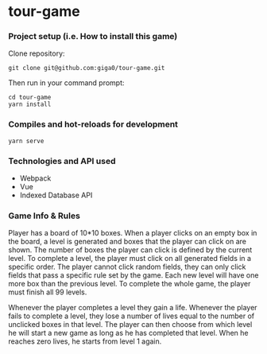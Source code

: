 # tour-game

### Project setup (i.e. How to install this game)
Clone repository:
```
git clone git@github.com:giga0/tour-game.git
```

Then run in your command prompt:
```
cd tour-game
yarn install
```

### Compiles and hot-reloads for development
```
yarn serve
```

### Technologies and API used
- Webpack
- Vue
- Indexed Database API

### Game Info & Rules
Player has a board of 10*10 boxes. When a player clicks on an empty box in the board, a level is generated and boxes that the player can click on are shown. The number of boxes the player can click is defined by the current level. To complete a level, the player must click on all generated fields in a specific order. The player cannot click random fields, they can only click fields that pass a specific rule set by the game. Each new level will have one more box than the previous level. To complete the whole game, the player must finish all 99 levels.

Whenever the player completes a level they gain a life.
Whenever the player fails to complete a level, they lose a number of lives equal to the number of unclicked boxes in that level.
The player can then choose from which level he will start a new game as long as he has completed that level.
When he reaches zero lives, he starts from level 1 again.
